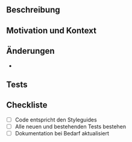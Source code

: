 ## Beschreibung
<!-- Fasse die Änderungen zusammen. -->

## Motivation und Kontext
<!-- Warum wurde diese Änderung durchgeführt? -->

## Änderungen
<!-- Aufzählung der wichtigsten Änderungen -->
- 

## Tests
<!-- Beschreibe, wie du die Änderungen getestet hast. -->

## Checkliste
- [ ] Code entspricht den Styleguides
- [ ] Alle neuen und bestehenden Tests bestehen
- [ ] Dokumentation bei Bedarf aktualisiert